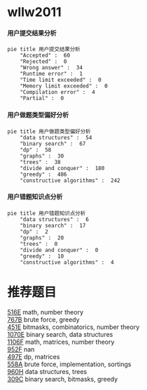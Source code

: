 # wllw2011

<!-- tabs:start -->



#### **用户提交结果分析**

```mermaid
pie title 用户提交结果分析
    "Accepted" :  60
    "Rejected" :  0
    "Wrong answer" :  34
    "Runtime error" :  1
    "Time limit exceeded" :  0
    "Memory limit exceeded" :  0
    "Compilation error" :  4
    "Partial" :  0
```

#### **用户做题类型偏好分析**

```mermaid
pie title 用户做题类型偏好分析
    "data structures" :  54
    "binary search" :  67
    "dp" :  58
    "graphs" :  30
    "trees" :  38
    "divide and conquer" :  180
    "greedy" :  486
    "constructive algorithms" :  242
```
#### **用户错题知识点分析**

```mermaid
pie title 用户错题知识点分析
    "data structures" :  6
    "binary search" :  17
    "dp" :  2
    "graphs" :  20
    "trees" :  0
    "divide and conquer" :  0
    "greedy" :  10
    "constructive algorithms" :  4
```



<!-- tabs:end -->
# 推荐题目
[516E](https://codeforces.com/contest/516/problem/E)		math,
                        number theory		  
[767B](https://codeforces.com/contest/767/problem/B)		brute force,
                        greedy		  
[451E](https://codeforces.com/contest/451/problem/E)		bitmasks,
                        combinatorics,
                        number theory		  
[1070E](https://codeforces.com/contest/1070/problem/E)		binary search,
                        data structures		  
[1106F](https://codeforces.com/contest/1106/problem/F)		math,
                        matrices,
                        number theory		  
[952F](https://codeforces.com/contest/952/problem/F)		nan		  
[497E](https://codeforces.com/contest/497/problem/E)		dp,
                        matrices		  
[558A](https://codeforces.com/contest/558/problem/A)		brute force,
                        implementation,
                        sortings		  
[960H](https://codeforces.com/contest/960/problem/H)		data structures,
                        trees		  
[309C](https://codeforces.com/contest/309/problem/C)		binary search,
                        bitmasks,
                        greedy		  
